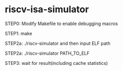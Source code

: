 # riscv-isa-simulator

STEP0:
  Modify Makefile to enable debugging macros
  
STEP1:
  make

STEP2a:
  ./riscv-simulator
  and then input ELF path

STEP2a:
  ./riscv-simulator PATH_TO_ELF

STEP3: 
  wait for result(including cache statistics)
